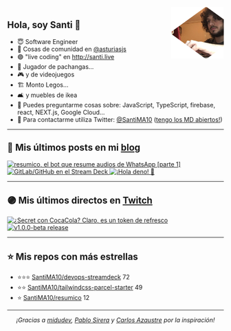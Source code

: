 <img height="120" align="right" src="https://raw.githubusercontent.com/SantiMA10/SantiMA10/main/.github/avatar.png" style="float: right" />

## Hola, soy Santi 🚀

- 😇 Software Engineer
- 📅 Cosas de comunidad en [@asturiasjs](https://twitter.com/asturiasjs)
- 🟣 "live coding" en http://santi.live 
- 🏀 Jugador de pachangas...
- 🎮 y de videojuegos 
- 🏗 Monto Legos...
- 🛋 y muebles de ikea 
- 🤔 Puedes preguntarme cosas sobre: JavaScript, TypeScript, firebase, react, NEXT.js, Google Cloud...
- 📝 Para contactarme utiliza Twitter: [@SantiMA10](https://twitter.com/SantiMA10) ([tengo los MD abiertos!](https://twitter.com/messages/compose?recipient_id=1397520804959694849))

---

## 📝 Mis últimos posts en mi [blog](https://santiagomartin.dev/blog)

<div id="blog-posts">
<a href='https://santiagomartin.dev/blog/resumico-el-bot-que-resume-audios-de-whatsapp-parte-uno' target='_blank'>
<img width='30%' src='https://santiagomartin.dev/api/og?title=resumico,%20el%20bot%20que%20resume%20audios%20de%20WhatsApp%20%5Bparte%201%5D' alt='resumico, el bot que resume audios de WhatsApp [parte 1]' />
</a><a href='https://santiagomartin.dev/blog/gitlab-github-en-el-stream-deck' target='_blank'>
<img width='30%' src='https://santiagomartin.dev/api/og?title=GitLab/GitHub%20en%20el%20Stream%20Deck' alt='GitLab/GitHub en el Stream Deck' />
</a><a href='https://santiagomartin.dev/blog/hola-deno' target='_blank'>
<img width='30%' src='https://santiagomartin.dev/api/og?title=%C2%A1Hola%20deno!%20%F0%9F%A6%95' alt='¡Hola deno! 🦕' />
</a>
</div>

---

## 🟣 Mis últimos directos en [Twitch](https://santi.live)

<div id="twitch-videos">
<a href='https://www.twitch.tv/videos/623745130' target='_blank'>
<img width='30%' src='https://static-cdn.jtvnw.net/cf_vods/d2nvs31859zcd8/ee0ed741dfc7224e0ecc_santima10_94848502371_6523947211/thumb/custom-229ab2a5-41db-4c43-82f1-ecfe95337543-320x180.png' alt='¿Secret con CocaCola? Claro, es un token de refresco' />
</a><a href='https://www.twitch.tv/videos/610282071' target='_blank'>
<img width='30%' src='https://static-cdn.jtvnw.net/cf_vods/d2nvs31859zcd8/e80012229508c9d2388e_santima10_53745942379_5534629342/thumb/thumb610282071-320x180.jpg' alt='v1.0.0-beta release' />
</a>
</div>

---

## ⭐️ Mis repos con más estrellas

- ⭐️⭐️⭐️ [SantiMA10/devops-streamdeck](https://github.com/SantiMA10/devops-streamdeck) 72
- ⭐️⭐️ [SantiMA10/tailwindcss-parcel-starter](https://github.com/SantiMA10/tailwindcss-parcel-starter) 49
- ⭐️ [SantiMA10/resumico](https://github.com/SantiMA10/resumico) 12

---

<p align="center" id="thanks">
<i>¡Gracias a <a href="https://github.com/midudev" target="_blank"> midudev</a>, <a href="https://github.com/pablosirera" taget="_blank">Pablo Sirera</a> y <a href="https://github.com/carlosazaustre" target="_blank">Carlos Azaustre</a> por la inspiración!</i>
</p>
